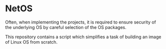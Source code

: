 # NetOS

Often, when implementing the projects, it is required to ensure security of the underlying OS by careful selection of the OS packages. 

This repository contains a script which simplifies a task of building an image of Linux OS from scratch. 

